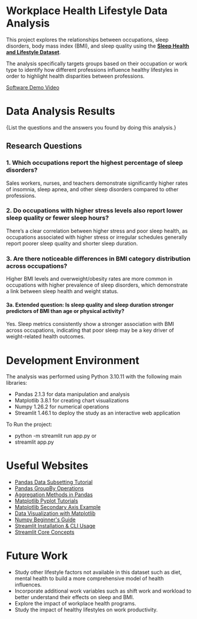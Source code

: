 # Workplace Health Lifestyle Data Analysis

This project explores the relationships between occupations, sleep disorders, body mass index (BMI), and sleep quality using the [**Sleep Health and Lifestyle Dataset**](https://www.kaggle.com/datasets/uom190346a/sleep-health-and-lifestyle-dataset).

The analysis specifically targets groups based on their occupation or work type to identify how different professions influence healthy lifestyles in order to highlight health disparities between professions.

[Software Demo Video](http://youtube.link.goes.here)

# Data Analysis Results

{List the questions and the answers you found by doing this analysis.}
## Research Questions

### 1. Which occupations report the highest percentage of sleep disorders?
Sales workers, nurses, and teachers demonstrate significantly higher rates of insomnia, sleep apnea, and other sleep disorders compared to other professions.

### 2. Do occupations with higher stress levels also report lower sleep quality or fewer sleep hours?
There’s a clear correlation between higher stress and poor sleep health, as occupations associated with higher stress or irregular schedules generally report poorer sleep quality and shorter sleep duration.

### 3. Are there noticeable differences in BMI category distribution across occupations?
Higher BMI levels and overweight/obesity rates are more common in occupations with higher prevalence of sleep disorders, which demonstrate a link between sleep health and weight status.

#### 3a. Extended question: Is sleep quality and sleep duration stronger predictors of BMI than age or physical activity?  
Yes. Sleep metrics consistently show a stronger association with BMI across occupations, indicating that poor sleep may be a key driver of weight-related health outcomes.


# Development Environment

The analysis was performed using Python 3.10.11 with the following main libraries:
- Pandas 2.1.3 for data manipulation and analysis
- Matplotlib 3.8.1 for creating chart visualizations
- Numpy 1.26.2 for numerical operations
- Streamlit 1.46.1 to deploy the study as an interactive web application

To Run the project:
- python -m streamlit run app.py
or
- streamlit app.py

# Useful Websites

* [Pandas Data Subsetting Tutorial](https://pandas.pydata.org/docs/getting_started/intro_tutorials/03_subset_data.html)
* [Pandas GroupBy Operations](https://pandas.pydata.org/pandas-docs/stable/user_guide/groupby.html)
* [Aggregation Methods in Pandas](https://pandas.pydata.org/pandas-docs/stable/user_guide/groupby.html#aggregation)
* [Matplotlib Pyplot Tutorials](https://matplotlib.org/stable/tutorials/pyplot.html)
* [Matplotlib Secondary Axis Example](https://matplotlib.org/stable/gallery/subplots_axes_and_figures/secondary_axis.html)
* [Data Visualization with Matplotlib](https://realpython.com/python-matplotlib-guide/)
* [Numpy Beginner's Guide](https://numpy.org/doc/stable/user/absolute_beginners.html)
* [Streamlit Installation & CLI Usage](https://docs.streamlit.io/get-started/installation/command-line)
* [Streamlit Core Concepts](https://docs.streamlit.io/get-started/fundamentals/main-concepts)


# Future Work

* Study other lifestyle factors not available in this dataset such as diet, mental health to build a more comprehensive model of health influences.
* Incorporate additional work variables such as shift work and workload to better understand their effects on sleep and BMI.
* Explore the impact of workplace health programs.
* Study the impact of healthy lifestyles on work productivity.